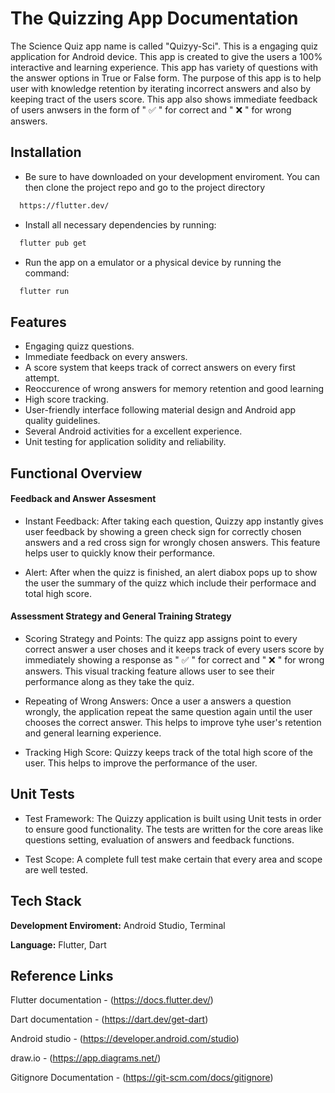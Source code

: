 
# The Quizzing App Documentation

The Science Quiz app name is called "Quizyy-Sci". This is a engaging quiz application for Android device. This app is created to give the users a 100% interactive and learning experience. This app has variety of questions with the answer options in True or False form. The purpose of this app is to help user with knowledge retention by iterating incorrect answers and also by keeping tract of the users score. This app also shows immediate feedback of users anwsers in the form of " ✅ " for correct and " ❌ " for wrong answers.



## Installation

-  Be sure to have downloaded on your development enviroment. You can then clone the project repo and go to the project directory

```bash
  https://flutter.dev/
```

-  Install all necessary dependencies by running:
```bash
  flutter pub get
```

-  Run the app on a emulator or a physical device by running the command:
```bash
  flutter run
```
## Features

-  Engaging quizz questions.
-  Immediate feedback on every answers.
-  A score system that keeps track of correct answers on every first attempt.
-  Reoccurence of wrong answers for memory retention and good learning
-  High score tracking.
-  User-friendly interface following material design and Android app quality guidelines.
-  Several Android activities for a excellent experience.
-  Unit testing for application solidity and reliability.


## Functional Overview

#### Feedback and Answer Assesment
-  Instant Feedback: After taking each question, Quizzy app instantly gives user feedback by showing a green check sign for correctly chosen answers and a red cross sign for wrongly chosen answers. This feature helps user to quickly know their performance.

-  Alert: After when the quizz is finished, an alert diabox pops up to show the user the summary of the quizz which include their performace and total high score.


#### Assessment Strategy and General Training Strategy

-  Scoring Strategy and Points: The quizz app assigns point to every correct answer a user choses and it keeps track of every users score by immediately showing a response as " ✅ " for correct and " ❌ " for wrong answers. This visual tracking feature allows user to see their performance along as they take the quiz.

-  Repeating of Wrong Answers: Once a user a answers a question wrongly, the application repeat the same question again until the user chooses the correct answer. This helps to improve tyhe user's retention and general learning experience.

-  Tracking High Score: Quizzy keeps track of the total high score of the user. This helps to improve the performance of the user.






## Unit Tests

-  Test Framework: The Quizzy application is built using Unit tests in order to ensure good functionality. The tests are written for the core areas like questions setting, evaluation of answers and feedback functions.

-  Test Scope: A complete full test make certain that every area and scope are well tested.
## Tech Stack

**Development Enviroment:** Android Studio, Terminal

**Language:** Flutter, Dart


## Reference Links

Flutter documentation - (https://docs.flutter.dev/)

Dart documentation - (https://dart.dev/get-dart)

Android studio - (https://developer.android.com/studio)

draw.io - (https://app.diagrams.net/)

Gitignore Documentation - (https://git-scm.com/docs/gitignore)
